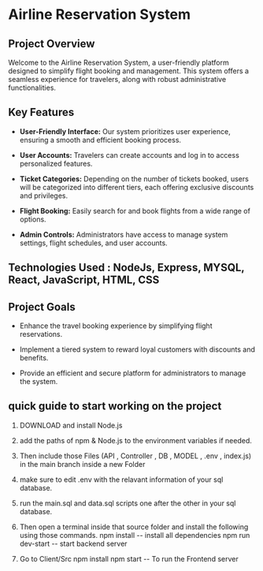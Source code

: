 # Airline Reservation System

## Project Overview

Welcome to the Airline Reservation System, a user-friendly platform designed to simplify flight booking and management. This system offers a seamless experience for travelers, along with robust administrative functionalities.

## Key Features

- **User-Friendly Interface:** Our system prioritizes user experience, ensuring a smooth and efficient booking process.

- **User Accounts:** Travelers can create accounts and log in to access personalized features.

- **Ticket Categories:** Depending on the number of tickets booked, users will be categorized into different tiers, each offering exclusive discounts and privileges.

- **Flight Booking:** Easily search for and book flights from a wide range of options.

- **Admin Controls:** Administrators have access to manage system settings, flight schedules, and user accounts.

## Technologies Used : NodeJs, Express, MYSQL, React, JavaScript, HTML, CSS

## Project Goals

- Enhance the travel booking experience by simplifying flight reservations.

- Implement a tiered system to reward loyal customers with discounts and benefits.

- Provide an efficient and secure platform for administrators to manage the system.

## quick guide to start working on the project

1. DOWNLOAD and install Node.js
2. add the paths of npm & Node.js to the environment variables if needed.
3. Then include those Files (API , Controller , DB , MODEL , .env , index.js) in the main branch inside a new Folder
4. make sure to edit .env with the relavant information of your sql database.

5. run the main.sql and data.sql scripts one after the other in your sql database.

6. Then open a terminal inside that source folder and install the following using those commands.
      npm install   -- install all dependencies
      npm run dev-start   -- start backend server
  
7. Go to Client/Src
      npm install
      npm start  -- To run the Frontend server

